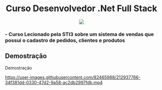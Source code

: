 <div align="center">

# Curso Desenvolvedor .Net Full Stack


  <Img src="https://user-images.githubusercontent.com/72676389/210123496-47e2f131-e30f-4405-be47-1dc4bcb667c6.png"/>
</div>

### - Curso Lecionado pela STI3 sobre um sistema de vendas que possui o cadastro de pedidos, clientes e produtos

## Demostração

Demostração

https://user-images.githubusercontent.com/82465988/212937766-34f381dd-0330-47d2-9a58-ac2db2997fdb.mp4

